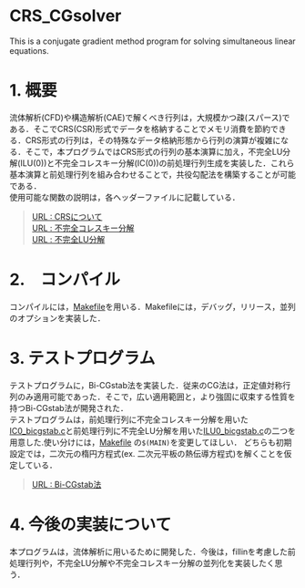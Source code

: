 # CRS_CGsolver
This is a conjugate gradient method program for solving simultaneous linear equations.

# 1. 概要
流体解析(CFD)や構造解析(CAE)で解くべき行列は，大規模かつ疎(スパース)である．そこでCRS(CSR)形式でデータを格納することでメモリ消費を節約できる．CRS形式の行列は，その特殊なデータ格納形態から行列の演算が複雑になる．そこで，本プログラムではCRS形式の行列の基本演算に加え，不完全LU分解(ILU(0))と不完全コレスキー分解(IC(0))の前処理行列生成を実装した．これら基本演算と前処理行列を組み合わせることで，共役勾配法を構築することが可能である．  
使用可能な関数の説明は，各ヘッダーファイルに記載している．  

>[URL : CRSについて](https://zenn.dev/hishinuma_t/books/sparse-matrix-and-vector-product/viewer/crs)  
>[URL : 不完全コレスキー分解](https://cattech-lab.com/science-tools/lecture-mini-preconditioned-matrix/#%E4%B8%8D%E5%AE%8C%E5%85%A8%E3%82%B3%E3%83%AC%E3%82%B9%E3%82%AD%E3%83%BC%E5%88%86%E8%A7%A3)  
>[URL : 不完全LU分解](https://cattech-lab.com/science-tools/lecture-mini-preconditioned-matrix/#%E4%B8%8D%E5%AE%8C%E5%85%A8LU%E5%88%86%E8%A7%A3) 

# 2.　コンパイル
コンパイルには，[Makefile](./CRS/src/makefile)を用いる．Makefileには，デバッグ，リリース，並列のオプションを実装した．

# 3. テストプログラム
テストプログラムに，Bi-CGstab法を実装した．従来のCG法は，正定値対称行列のみ適用可能であった．そこで，広い適用範囲と，より強固に収束する性質を持つBi-CGstab法が開発された．  
テストプログラムは，前処理行列に不完全コレスキー分解を用いた[IC0_bicgstab.c](./CRS/src/IC0_bicgstab.c)と前処理行列に不完全LU分解を用いた[ILU0_bicgstab.c](./CRS/src/ILU0_bicgstab.c)の二つを用意した.使い分けには，[Makefile](./CRS/src/makefile) の``$(MAIN)``を変更してほしい．
どちらも初期設定では，二次元の楕円方程式(ex. 二次元平板の熱伝導方程式)を解くことを仮定している．

>[URL : Bi-CGstab法](https://www2.ccs.tsukuba.ac.jp/workshop/HPCseminar/2011/material/2011-04-linear-system.pdf)

# 4. 今後の実装について
本プログラムは，流体解析に用いるために開発した．今後は，fillinを考慮した前処理行列や，不完全LU分解や不完全コレスキー分解の並列化を実装したく思う．